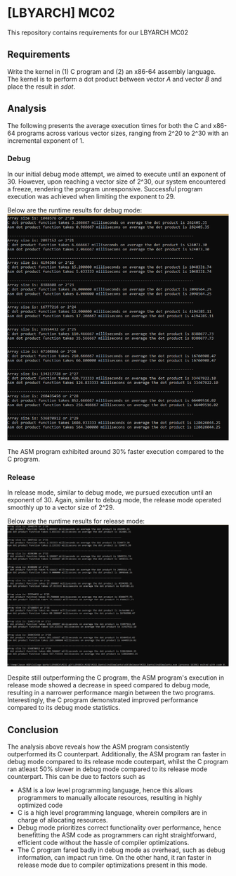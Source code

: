 # [LBYARCH] MC02

This repository contains requirements for our LBYARCH MC02

## Requirements
Write the kernel in (1) C program and (2) an x86-64 assembly language.  The kernel is to perform a dot product between vector *A* and vector *B* and place the result in *sdot*.

## Analysis
The following presents the average execution times for both the C and x86-64 programs across various vector sizes, ranging from 2^20 to 2^30 with an incremental exponent of 1.

### Debug
In our initial debug mode attempt, we aimed to execute until an exponent of 30. However, upon reaching a vector size of 2^30, our system encountered a freeze, rendering the program unresponsive. Successful program execution was achieved when limiting the exponent to 29.

Below are the runtime results for debug mode:
![alt text](image.png)

The ASM program exhibited around 30% faster execution compared to the C program.

### Release
In release mode, similar to debug mode, we pursued execution until an exponent of 30. Again, similar to debug mode, the release mode operated smoothly up to a vector size of 2^29.

Below are the runtime results for release mode:
![alt text](image-1.png)

Despite still outperforming the C program, the ASM program's execution in release mode showed a decrease in speed compared to debug mode, resulting in a narrower performance margin between the two programs. Interestingly, the C program demonstrated improved performance compared to its debug mode statistics.

## Conclusion
The analysis above reveals how the ASM program consistently outperformed its C counterpart. Additionally, the ASM program ran faster in debug mode compared to its release mode couterpart, whilst the C program ran atleast 50% slower in debug mode compared to its release mode counterpart. This can be due to factors such as 

- ASM is a low level programming language, hence this allows programmers to manually allocate resources, resulting in highly optimized code
- C is a high level programming language, wherein compilers are in charge of allocating resources. 
- Debug mode prioritizes correct functionality over performance, hence benefitting the ASM code as programmers can right straightforward, efficient code without the hassle of compiler optimizations. 
- The C program fared badly in debug mode as overhead, such as debug information, can impact run time. On the other hand, it ran faster in release mode due to compiler optimizations present in this mode.